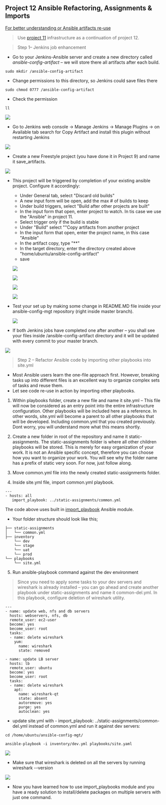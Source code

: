 ##  Project 12 Ansible Refactoring, Assignments & Imports

[For better understanding or Ansible artifacts re-use](https://docs.ansible.com/ansible/latest/user_guide/playbooks_reuse.html)

 > Use [project 11](https://github.com/Emmy-github-webdev/emma-pbl/blob/main/project11.md) infrastructure as a continuation of project 12.

> Step 1– Jenkins job enhancement
- Go to your Jenkins-Ansible server and create a new directory called _ansible-config-artifact_ – we will store there all artifacts after each build.

```
sudo mkdir /ansible-config-artifact
```

- Change permissions to this directory, so Jenkins could save files there 
```
sudo chmod 0777 /ansible-config-artifact
```

- Check the permission
```
ll

```

![](images/project12/chmod-permission.png)

- Go to Jenkins web console -> Manage Jenkins -> Manage Plugins -> on Available tab search for Copy Artifact and install this plugin without restarting Jenkins

![](images/project12/install-pluggin.png)

- Create a new Freestyle project (you have done it in Project 9) and name it save_artifacts.

![](images/project12/save-artifact.png)

- This project will be triggered by completion of your existing ansible project. Configure it accordingly:

  * Under General tab, select "Discard old builds"
  * A new input form will be open, add the max # of builds to keep
  * Under build triggers, select "Build after other projects are built"
  * In the input form that open, enter project to watch. In tis case we use the "Ansible" in project 11.
  * Select trigger only if the build is stable
  * Under "Build" select ""Copy artifacts from another project
  * In the input form that open, enter the project name, in this case "Ansible"
  * In the artifact copy, type "**"
  * In the target directory, enter the directory created above "home/ubuntu/ansible-config-artifact"
  * save

  ![](images/project12/config-1.png)

  ![](images/project12/config-2.png)

  ![](images/project12/config-3.png)

  ![](images/project12/config-4.png)

- Test your set up by making some change in README.MD file inside your ansible-config-mgt repository (right inside master branch).

  ![](images/project12/test-work.png)

- If both Jenkins jobs have completed one after another – you shall see your files inside /ansible-config-artifact directory and it will be updated with every commit to your master branch.

![](images/project12/test-save-artifact.png)


> Step 2 – Refactor Ansible code by importing other playbooks into site.yml

- Most Ansible users learn the one-file approach first. However, breaking tasks up into different files is an excellent way to organize complex sets of tasks and reuse them.
- Let see code re-use in action by importing other playbooks.
1. Within playbooks folder, create a new file and name it site.yml – This file will now be considered as an entry point into the entire infrastructure configuration. Other playbooks will be included here as a reference. In other words, site.yml will become a parent to all other playbooks that will be developed. Including common.yml that you created previously. Dont worry, you will understand more what this means shortly.

2. Create a new folder in root of the repository and name it static-assignments. The static-assignments folder is where all other children playbooks will be stored. This is merely for easy organization of your work. It is not an Ansible specific concept, therefore you can choose how you want to organize your work. You will see why the folder name has a prefix of static very soon. For now, just follow along.

3. Move common.yml file into the newly created static-assignments folder.

4. Inside site.yml file, import common.yml playbook.
```
---
- hosts: all
   import_playbook: ../static-assignments/common.yml

```

The code above uses built in [import_playbook](https://docs.ansible.com/ansible/latest/collections/ansible/builtin/import_playbook_module.html) Ansible module.

- Your folder structure should look like this;

```
├── static-assignments
│   └── common.yml
├── inventory
    └── dev
    └── stage
    └── uat
    └── prod
└── playbooks
    └── site.yml
```
5. Run ansible-playbook command against the dev environment
> Since you need to apply some tasks to your dev servers and wireshark is already installed – you can go ahead and create another playbook under static-assignments and name it common-del.yml. In this playbook, configure deletion of wireshark utility.

```
---
- name: update web, nfs and db servers
  hosts: webservers, nfs, db
  remote_user: ec2-user
  become: yes
  become_user: root
  tasks:
  - name: delete wireshark
    yum:
      name: wireshark
      state: removed

- name: update LB server
  hosts: lb
  remote_user: ubuntu
  become: yes
  become_user: root
  tasks:
  - name: delete wireshark
    apt:
      name: wireshark-qt
      state: absent
      autoremove: yes
      purge: yes
      autoclean: yes

```

* update site.yml with - import_playbook: ../static-assignments/common-del.yml instead of common.yml and run it against dev servers:

```
cd /home/ubuntu/ansible-config-mgt/

ansible-playbook -i inventory/dev.yml playbooks/site.yaml

```

![](images/project12/remove-wireshark.png)


* Make sure that wireshark is deleted on all the servers by running wireshark --version

![](images/project12/check-remove-wireshark)

* Now you have learned how to use import_playbooks module and you have a ready solution to install/delete packages on multiple servers with just one command.
